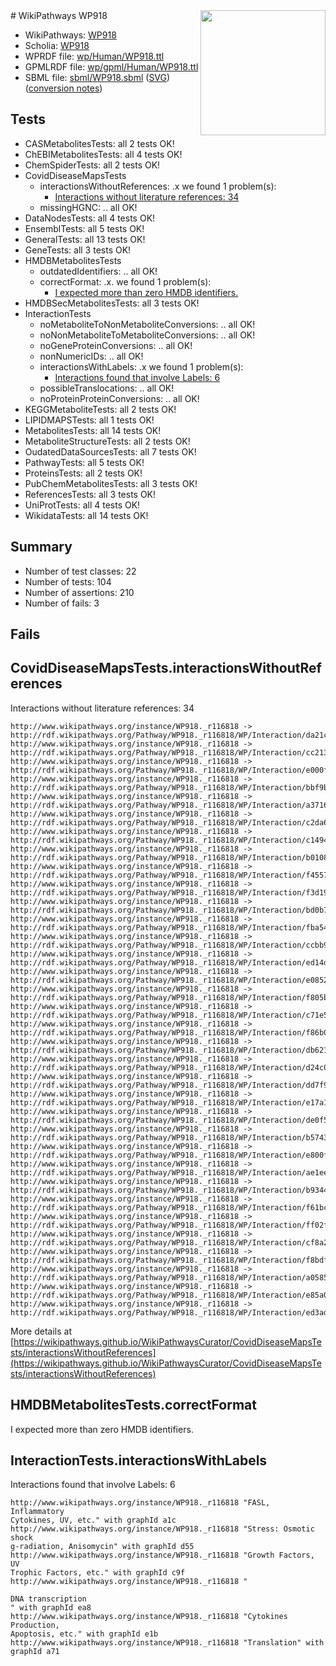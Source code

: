 <img style="float: right; width: 200px" src="../logo.png" />
# WikiPathways WP918

* WikiPathways: [WP918](https://identifiers.org/wikipathways:WP918)
* Scholia: [WP918](https://scholia.toolforge.org/wikipathways/WP918)
* WPRDF file: [wp/Human/WP918.ttl](../wp/Human/WP918.ttl)
* GPMLRDF file: [wp/gpml/Human/WP918.ttl](../wp/gpml/Human/WP918.ttl)
* SBML file: [sbml/WP918.sbml](../sbml/WP918.sbml) ([SVG](../sbml/WP918.svg)) ([conversion notes](../sbml/WP918.txt))

## Tests
* CASMetabolitesTests: all 2 tests OK!
* ChEBIMetabolitesTests: all 4 tests OK!
* ChemSpiderTests: all 2 tests OK!
* CovidDiseaseMapsTests
    * interactionsWithoutReferences: .x we found 1 problem(s):
        * [Interactions without literature references: 34](#9701cd23)
    * missingHGNC: .. all OK!
* DataNodesTests: all 4 tests OK!
* EnsemblTests: all 5 tests OK!
* GeneralTests: all 13 tests OK!
* GeneTests: all 3 tests OK!
* HMDBMetabolitesTests
    * outdatedIdentifiers: .. all OK!
    * correctFormat: .x. we found 1 problem(s):
        * [I expected more than zero HMDB identifiers.](#ad154c1e)
* HMDBSecMetabolitesTests: all 3 tests OK!
* InteractionTests
    * noMetaboliteToNonMetaboliteConversions: .. all OK!
    * noNonMetaboliteToMetaboliteConversions: .. all OK!
    * noGeneProteinConversions: .. all OK!
    * nonNumericIDs: .. all OK!
    * interactionsWithLabels: .x we found 1 problem(s):
        * [Interactions found that involve Labels: 6](#630d267d)
    * possibleTranslocations: .. all OK!
    * noProteinProteinConversions: .. all OK!
* KEGGMetaboliteTests: all 2 tests OK!
* LIPIDMAPSTests: all 1 tests OK!
* MetabolitesTests: all 14 tests OK!
* MetaboliteStructureTests: all 2 tests OK!
* OudatedDataSourcesTests: all 7 tests OK!
* PathwayTests: all 5 tests OK!
* ProteinsTests: all 2 tests OK!
* PubChemMetabolitesTests: all 3 tests OK!
* ReferencesTests: all 3 tests OK!
* UniProtTests: all 4 tests OK!
* WikidataTests: all 14 tests OK!


## Summary

* Number of test classes: 22
* Number of tests: 104
* Number of assertions: 210
* Number of fails: 3

## Fails

<a name="9701cd23" />

## CovidDiseaseMapsTests.interactionsWithoutReferences

Interactions without literature references: 34
```
http://www.wikipathways.org/instance/WP918._r116818 -> http://rdf.wikipathways.org/Pathway/WP918._r116818/WP/Interaction/da21c
http://www.wikipathways.org/instance/WP918._r116818 -> http://rdf.wikipathways.org/Pathway/WP918._r116818/WP/Interaction/cc213
http://www.wikipathways.org/instance/WP918._r116818 -> http://rdf.wikipathways.org/Pathway/WP918._r116818/WP/Interaction/e000f
http://www.wikipathways.org/instance/WP918._r116818 -> http://rdf.wikipathways.org/Pathway/WP918._r116818/WP/Interaction/bbf9b
http://www.wikipathways.org/instance/WP918._r116818 -> http://rdf.wikipathways.org/Pathway/WP918._r116818/WP/Interaction/a3716
http://www.wikipathways.org/instance/WP918._r116818 -> http://rdf.wikipathways.org/Pathway/WP918._r116818/WP/Interaction/c2da6
http://www.wikipathways.org/instance/WP918._r116818 -> http://rdf.wikipathways.org/Pathway/WP918._r116818/WP/Interaction/c1494
http://www.wikipathways.org/instance/WP918._r116818 -> http://rdf.wikipathways.org/Pathway/WP918._r116818/WP/Interaction/b0108
http://www.wikipathways.org/instance/WP918._r116818 -> http://rdf.wikipathways.org/Pathway/WP918._r116818/WP/Interaction/f4557
http://www.wikipathways.org/instance/WP918._r116818 -> http://rdf.wikipathways.org/Pathway/WP918._r116818/WP/Interaction/f3d19
http://www.wikipathways.org/instance/WP918._r116818 -> http://rdf.wikipathways.org/Pathway/WP918._r116818/WP/Interaction/bd0b7
http://www.wikipathways.org/instance/WP918._r116818 -> http://rdf.wikipathways.org/Pathway/WP918._r116818/WP/Interaction/fba54
http://www.wikipathways.org/instance/WP918._r116818 -> http://rdf.wikipathways.org/Pathway/WP918._r116818/WP/Interaction/ccbb9
http://www.wikipathways.org/instance/WP918._r116818 -> http://rdf.wikipathways.org/Pathway/WP918._r116818/WP/Interaction/ed14d
http://www.wikipathways.org/instance/WP918._r116818 -> http://rdf.wikipathways.org/Pathway/WP918._r116818/WP/Interaction/e0852
http://www.wikipathways.org/instance/WP918._r116818 -> http://rdf.wikipathways.org/Pathway/WP918._r116818/WP/Interaction/f805b
http://www.wikipathways.org/instance/WP918._r116818 -> http://rdf.wikipathways.org/Pathway/WP918._r116818/WP/Interaction/c71e5
http://www.wikipathways.org/instance/WP918._r116818 -> http://rdf.wikipathways.org/Pathway/WP918._r116818/WP/Interaction/f86b0
http://www.wikipathways.org/instance/WP918._r116818 -> http://rdf.wikipathways.org/Pathway/WP918._r116818/WP/Interaction/db621
http://www.wikipathways.org/instance/WP918._r116818 -> http://rdf.wikipathways.org/Pathway/WP918._r116818/WP/Interaction/d24c0
http://www.wikipathways.org/instance/WP918._r116818 -> http://rdf.wikipathways.org/Pathway/WP918._r116818/WP/Interaction/dd7f9
http://www.wikipathways.org/instance/WP918._r116818 -> http://rdf.wikipathways.org/Pathway/WP918._r116818/WP/Interaction/e17a1
http://www.wikipathways.org/instance/WP918._r116818 -> http://rdf.wikipathways.org/Pathway/WP918._r116818/WP/Interaction/de0f5
http://www.wikipathways.org/instance/WP918._r116818 -> http://rdf.wikipathways.org/Pathway/WP918._r116818/WP/Interaction/b5743
http://www.wikipathways.org/instance/WP918._r116818 -> http://rdf.wikipathways.org/Pathway/WP918._r116818/WP/Interaction/e800f
http://www.wikipathways.org/instance/WP918._r116818 -> http://rdf.wikipathways.org/Pathway/WP918._r116818/WP/Interaction/ae1ee
http://www.wikipathways.org/instance/WP918._r116818 -> http://rdf.wikipathways.org/Pathway/WP918._r116818/WP/Interaction/b9344
http://www.wikipathways.org/instance/WP918._r116818 -> http://rdf.wikipathways.org/Pathway/WP918._r116818/WP/Interaction/f61bc
http://www.wikipathways.org/instance/WP918._r116818 -> http://rdf.wikipathways.org/Pathway/WP918._r116818/WP/Interaction/ff02f
http://www.wikipathways.org/instance/WP918._r116818 -> http://rdf.wikipathways.org/Pathway/WP918._r116818/WP/Interaction/cf8a2
http://www.wikipathways.org/instance/WP918._r116818 -> http://rdf.wikipathways.org/Pathway/WP918._r116818/WP/Interaction/f8bdf
http://www.wikipathways.org/instance/WP918._r116818 -> http://rdf.wikipathways.org/Pathway/WP918._r116818/WP/Interaction/a0585
http://www.wikipathways.org/instance/WP918._r116818 -> http://rdf.wikipathways.org/Pathway/WP918._r116818/WP/Interaction/e85a0
http://www.wikipathways.org/instance/WP918._r116818 -> http://rdf.wikipathways.org/Pathway/WP918._r116818/WP/Interaction/ed3ad
```

More details at [https://wikipathways.github.io/WikiPathwaysCurator/CovidDiseaseMapsTests/interactionsWithoutReferences](https://wikipathways.github.io/WikiPathwaysCurator/CovidDiseaseMapsTests/interactionsWithoutReferences)

<a name="ad154c1e" />

## HMDBMetabolitesTests.correctFormat

I expected more than zero HMDB identifiers.
<a name="630d267d" />

## InteractionTests.interactionsWithLabels

Interactions found that involve Labels: 6
```
http://www.wikipathways.org/instance/WP918._r116818 "FASL, Inflammatory
Cytokines, UV, etc." with graphId a1c
http://www.wikipathways.org/instance/WP918._r116818 "Stress: Osmotic shock
g-radiation, Anisomycin" with graphId d55
http://www.wikipathways.org/instance/WP918._r116818 "Growth Factors, UV
Trophic Factors, etc." with graphId c9f
http://www.wikipathways.org/instance/WP918._r116818 "

DNA transcription
" with graphId ea8
http://www.wikipathways.org/instance/WP918._r116818 "Cytokines Production,
Apoptosis, etc." with graphId e1b
http://www.wikipathways.org/instance/WP918._r116818 "Translation" with graphId a71
```

